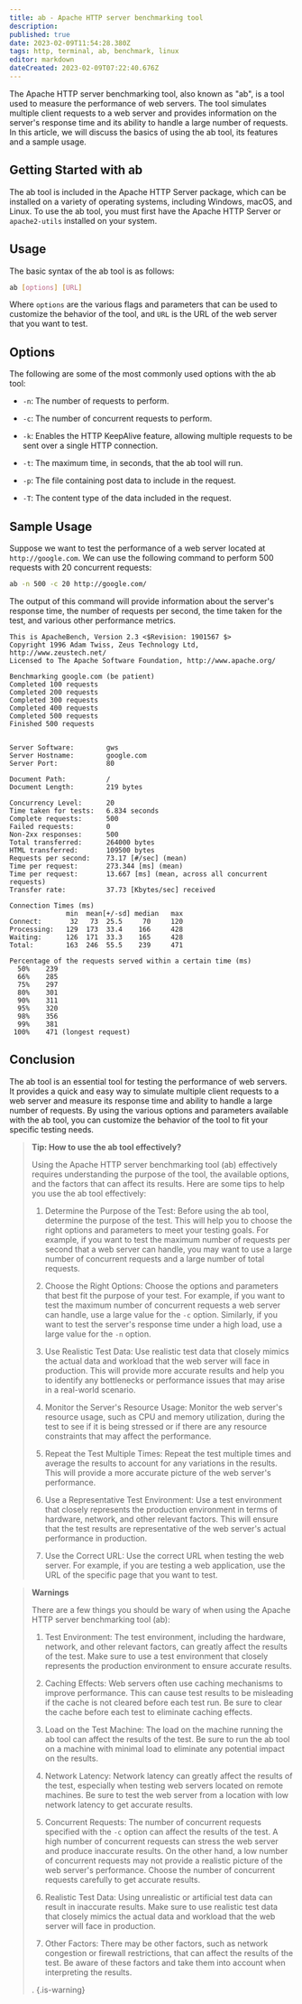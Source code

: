 ```yaml
---
title: ab - Apache HTTP server benchmarking tool
description: 
published: true
date: 2023-02-09T11:54:28.380Z
tags: http, terminal, ab, benchmark, linux
editor: markdown
dateCreated: 2023-02-09T07:22:40.676Z
---
```


The Apache HTTP server benchmarking tool, also known as "ab", is a tool used to measure the performance of web servers. The tool simulates multiple client requests to a web server and provides information on the server's response time and its ability to handle a large number of requests. In this article, we will discuss the basics of using the ab tool, its features and a sample usage.

## Getting Started with ab

The ab tool is included in the Apache HTTP Server package, which can be installed on a variety of operating systems, including Windows, macOS, and Linux. To use the ab tool, you must first have the Apache HTTP Server or `apache2-utils` installed on your system.

## Usage

The basic syntax of the ab tool is as follows:

```bash
ab [options] [URL]
```

Where `options` are the various flags and parameters that can be used to customize the behavior of the tool, and `URL` is the URL of the web server that you want to test.

## Options

The following are some of the most commonly used options with the ab tool:

* `-n`: The number of requests to perform.

* `-c`: The number of concurrent requests to perform.

* `-k`: Enables the HTTP KeepAlive feature, allowing multiple requests to be sent over a single HTTP connection.

* `-t`: The maximum time, in seconds, that the ab tool will run.

* `-p`: The file containing post data to include in the request.

* `-T`: The content type of the data included in the request.

## Sample Usage

Suppose we want to test the performance of a web server located at `http://google.com`. We can use the following command to perform 500 requests with 20 concurrent requests:

```bash
ab -n 500 -c 20 http://google.com/
```

The output of this command will provide information about the server's response time, the number of requests per second, the time taken for the test, and various other performance metrics.

```
This is ApacheBench, Version 2.3 <$Revision: 1901567 $>
Copyright 1996 Adam Twiss, Zeus Technology Ltd, http://www.zeustech.net/
Licensed to The Apache Software Foundation, http://www.apache.org/

Benchmarking google.com (be patient)
Completed 100 requests
Completed 200 requests
Completed 300 requests
Completed 400 requests
Completed 500 requests
Finished 500 requests


Server Software:        gws
Server Hostname:        google.com
Server Port:            80

Document Path:          /
Document Length:        219 bytes

Concurrency Level:      20
Time taken for tests:   6.834 seconds
Complete requests:      500
Failed requests:        0
Non-2xx responses:      500
Total transferred:      264000 bytes
HTML transferred:       109500 bytes
Requests per second:    73.17 [#/sec] (mean)
Time per request:       273.344 [ms] (mean)
Time per request:       13.667 [ms] (mean, across all concurrent requests)
Transfer rate:          37.73 [Kbytes/sec] received

Connection Times (ms)
              min  mean[+/-sd] median   max
Connect:       32   73  25.5     70     120
Processing:   129  173  33.4    166     428
Waiting:      126  171  33.3    165     428
Total:        163  246  55.5    239     471

Percentage of the requests served within a certain time (ms)
  50%    239
  66%    285
  75%    297
  80%    301
  90%    311
  95%    320
  98%    356
  99%    381
 100%    471 (longest request)
```


## Conclusion

The ab tool is an essential tool for testing the performance of web servers. It provides a quick and easy way to simulate multiple client requests to a web server and measure its response time and ability to handle a large number of requests. By using the various options and parameters available with the ab tool, you can customize the behavior of the tool to fit your specific testing needs.

> **Tip: How to use the ab tool effectively?**
> 
> Using the Apache HTTP server benchmarking tool (ab) effectively requires understanding the purpose of the tool, the available options, and the factors that can affect its results. Here are some tips to help you use the ab tool effectively:
> 
> 1. Determine the Purpose of the Test: Before using the ab tool, determine the purpose of the test. This will help you to choose the right options and parameters to meet your testing goals. For example, if you want to test the maximum number of requests per second that a web server can handle, you may want to use a large number of concurrent requests and a large number of total requests.
> 
> 2. Choose the Right Options: Choose the options and parameters that best fit the purpose of your test. For example, if you want to test the maximum number of concurrent requests a web server can handle, use a large value for the `-c` option. Similarly, if you want to test the server's response time under a high load, use a large value for the `-n` option.
> 
> 3. Use Realistic Test Data: Use realistic test data that closely mimics the actual data and workload that the web server will face in production. This will provide more accurate results and help you to identify any bottlenecks or performance issues that may arise in a real-world scenario.
> 
> 4. Monitor the Server's Resource Usage: Monitor the web server's resource usage, such as CPU and memory utilization, during the test to see if it is being stressed or if there are any resource constraints that may affect the performance.
> 
> 5. Repeat the Test Multiple Times: Repeat the test multiple times and average the results to account for any variations in the results. This will provide a more accurate picture of the web server's performance.
> 
> 6. Use a Representative Test Environment: Use a test environment that closely represents the production environment in terms of hardware, network, and other relevant factors. This will ensure that the test results are representative of the web server's actual performance in production.
> 
> 7. Use the Correct URL: Use the correct URL when testing the web server. For example, if you are testing a web application, use the URL of the specific page that you want to test.

> **Warnings**
> 
> There are a few things you should be wary of when using the Apache HTTP server benchmarking tool (ab):
> 
> 1. Test Environment: The test environment, including the hardware, network, and other relevant factors, can greatly affect the results of the test. Make sure to use a test environment that closely represents the production environment to ensure accurate results.
> 
> 2. Caching Effects: Web servers often use caching mechanisms to improve performance. This can cause test results to be misleading if the cache is not cleared before each test run. Be sure to clear the cache before each test to eliminate caching effects.
> 
> 3. Load on the Test Machine: The load on the machine running the ab tool can affect the results of the test. Be sure to run the ab tool on a machine with minimal load to eliminate any potential impact on the results.
> 
> 4. Network Latency: Network latency can greatly affect the results of the test, especially when testing web servers located on remote machines. Be sure to test the web server from a location with low network latency to get accurate results.
> 
> 5. Concurrent Requests: The number of concurrent requests specified with the `-c` option can affect the results of the test. A high number of concurrent requests can stress the web server and produce inaccurate results. On the other hand, a low number of concurrent requests may not provide a realistic picture of the web server's performance. Choose the number of concurrent requests carefully to get accurate results.
> 
> 6. Realistic Test Data: Using unrealistic or artificial test data can result in inaccurate results. Make sure to use realistic test data that closely mimics the actual data and workload that the web server will face in production.
> 
> 7. Other Factors: There may be other factors, such as network congestion or firewall restrictions, that can affect the results of the test. Be aware of these factors and take them into account when interpreting the results.
> 
> .
{.is-warning}
